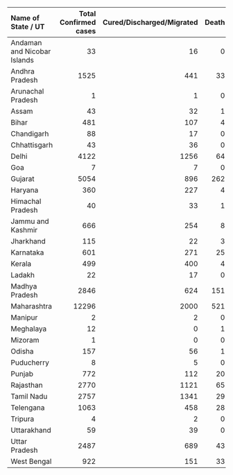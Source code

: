 | Name of State / UT          |   Total Confirmed cases |   Cured/Discharged/Migrated |   Death |
|:----------------------------|------------------------:|----------------------------:|--------:|
| Andaman and Nicobar Islands |                      33 |                          16 |       0 |
| Andhra Pradesh              |                    1525 |                         441 |      33 |
| Arunachal Pradesh           |                       1 |                           1 |       0 |
| Assam                       |                      43 |                          32 |       1 |
| Bihar                       |                     481 |                         107 |       4 |
| Chandigarh                  |                      88 |                          17 |       0 |
| Chhattisgarh                |                      43 |                          36 |       0 |
| Delhi                       |                    4122 |                        1256 |      64 |
| Goa                         |                       7 |                           7 |       0 |
| Gujarat                     |                    5054 |                         896 |     262 |
| Haryana                     |                     360 |                         227 |       4 |
| Himachal Pradesh            |                      40 |                          33 |       1 |
| Jammu and Kashmir           |                     666 |                         254 |       8 |
| Jharkhand                   |                     115 |                          22 |       3 |
| Karnataka                   |                     601 |                         271 |      25 |
| Kerala                      |                     499 |                         400 |       4 |
| Ladakh                      |                      22 |                          17 |       0 |
| Madhya Pradesh              |                    2846 |                         624 |     151 |
| Maharashtra                 |                   12296 |                        2000 |     521 |
| Manipur                     |                       2 |                           2 |       0 |
| Meghalaya                   |                      12 |                           0 |       1 |
| Mizoram                     |                       1 |                           0 |       0 |
| Odisha                      |                     157 |                          56 |       1 |
| Puducherry                  |                       8 |                           5 |       0 |
| Punjab                      |                     772 |                         112 |      20 |
| Rajasthan                   |                    2770 |                        1121 |      65 |
| Tamil Nadu                  |                    2757 |                        1341 |      29 |
| Telengana                   |                    1063 |                         458 |      28 |
| Tripura                     |                       4 |                           2 |       0 |
| Uttarakhand                 |                      59 |                          39 |       0 |
| Uttar Pradesh               |                    2487 |                         689 |      43 |
| West Bengal                 |                     922 |                         151 |      33 |